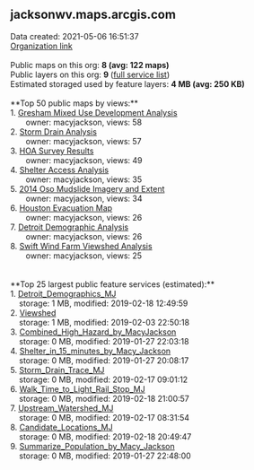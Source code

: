 <h2>jacksonwv.maps.arcgis.com</h2> Data created: 2021-05-06 16:51:37 <br /><a target='new' href='https://jacksonwv.maps.arcgis.com'>Organization link</a><br /><br />Public maps on this org: <b>8 (avg: 122 maps)</b><br />Public layers on this org: <b>9 </b>(<a target='new' href='https://services.arcgis.com/3w4MPqnc870l7Jjp/ArcGIS/rest/services'>full service list</a>)<br />Estimated storaged used by feature layers: <b>4 MB (avg: 250 KB)</b><br /><br />**Top 50 public maps by views:**<br />  1. <a target='new' href='https://www.arcgis.com/home/item.html?id=2acb894ca3d5448b8d2c22e0e7caece4'>Gresham Mixed Use Development Analysis</a> <br />  &nbsp;&nbsp;&nbsp;&nbsp; &nbsp;&nbsp;owner: macyjackson, views: 58<br />  2. <a target='new' href='https://www.arcgis.com/home/item.html?id=f2628bd116d548cf89ad2c7971f3f6af'>Storm Drain Analysis</a> <br />  &nbsp;&nbsp;&nbsp;&nbsp; &nbsp;&nbsp;owner: macyjackson, views: 57<br />  3. <a target='new' href='https://www.arcgis.com/home/item.html?id=76fbb4eb679d4abc98fa19c8b1618f10'>HOA Survey Results</a> <br />  &nbsp;&nbsp;&nbsp;&nbsp; &nbsp;&nbsp;owner: macyjackson, views: 49<br />  4. <a target='new' href='https://www.arcgis.com/home/item.html?id=e2433b2f364b49979559b89a6f295108'>Shelter Access Analysis</a> <br />  &nbsp;&nbsp;&nbsp;&nbsp; &nbsp;&nbsp;owner: macyjackson, views: 35<br />  5. <a target='new' href='https://www.arcgis.com/home/item.html?id=cd8084e85d1f462c9ce8d274859b5523'>2014 Oso Mudslide Imagery and Extent</a> <br />  &nbsp;&nbsp;&nbsp;&nbsp; &nbsp;&nbsp;owner: macyjackson, views: 34<br />  6. <a target='new' href='https://www.arcgis.com/home/item.html?id=bfc2e47a5f974d368c1fcafd98084de6'>Houston Evacuation Map</a> <br />  &nbsp;&nbsp;&nbsp;&nbsp; &nbsp;&nbsp;owner: macyjackson, views: 26<br />  7. <a target='new' href='https://www.arcgis.com/home/item.html?id=a3f0c0ff5239490a827a5c0ac7f0817a'>Detroit Demographic Analysis</a> <br />  &nbsp;&nbsp;&nbsp;&nbsp; &nbsp;&nbsp;owner: macyjackson, views: 26<br />  8. <a target='new' href='https://www.arcgis.com/home/item.html?id=027cd75447e647fe8950da9cbb5071b4'>Swift Wind Farm Viewshed Analysis</a> <br />  &nbsp;&nbsp;&nbsp;&nbsp; &nbsp;&nbsp;owner: macyjackson, views: 25<br /><br /><br />**Top 25 largest public feature services (estimated):**<br /> 1. <a target='new' href='https://www.arcgis.com/home/item.html?id=c29b69706ae945b18cf2e677e9bc56b0'>Detroit_Demographics_MJ</a><br /> &nbsp;&nbsp;&nbsp;&nbsp;storage: 1 MB, modified: 2019-02-18 12:49:59<br /> 2. <a target='new' href='https://www.arcgis.com/home/item.html?id=8f8f1d4e300845b49b1cf58af6c4450b'>Viewshed</a><br /> &nbsp;&nbsp;&nbsp;&nbsp;storage: 1 MB, modified: 2019-02-03 22:50:18<br /> 3. <a target='new' href='https://www.arcgis.com/home/item.html?id=f9cdfb500ae548d0837c5b8a754865ee'>Combined_High_Hazard_by_MacyJackson</a><br /> &nbsp;&nbsp;&nbsp;&nbsp;storage: 0 MB, modified: 2019-01-27 22:03:18<br /> 4. <a target='new' href='https://www.arcgis.com/home/item.html?id=6e5c7c1afd6d45d3b262edc6854f3d83'>Shelter_in_15_minutes_by_Macy_Jackson</a><br /> &nbsp;&nbsp;&nbsp;&nbsp;storage: 0 MB, modified: 2019-01-27 20:08:17<br /> 5. <a target='new' href='https://www.arcgis.com/home/item.html?id=14be4734d70a4ab9a9e608cc0c460f9a'>Storm_Drain_Trace_MJ</a><br /> &nbsp;&nbsp;&nbsp;&nbsp;storage: 0 MB, modified: 2019-02-17 09:01:12<br /> 6. <a target='new' href='https://www.arcgis.com/home/item.html?id=8388f10955e142e6b86dbb9bf1c1c20d'>Walk_Time_to_Light_Rail_Stop_MJ</a><br /> &nbsp;&nbsp;&nbsp;&nbsp;storage: 0 MB, modified: 2019-02-18 21:00:57<br /> 7. <a target='new' href='https://www.arcgis.com/home/item.html?id=19b758d583374522830afccd0db0c645'>Upstream_Watershed_MJ</a><br /> &nbsp;&nbsp;&nbsp;&nbsp;storage: 0 MB, modified: 2019-02-17 08:31:54<br /> 8. <a target='new' href='https://www.arcgis.com/home/item.html?id=8699bdb47e5945c2a1f6199ba9e322bf'>Candidate_Locations_MJ</a><br /> &nbsp;&nbsp;&nbsp;&nbsp;storage: 0 MB, modified: 2019-02-18 20:49:47<br /> 9. <a target='new' href='https://www.arcgis.com/home/item.html?id=040455de5aec49c2b6c737455962a6bd'>Summarize_Population_by_Macy_Jackson</a><br /> &nbsp;&nbsp;&nbsp;&nbsp;storage: 0 MB, modified: 2019-01-27 22:48:00<br />